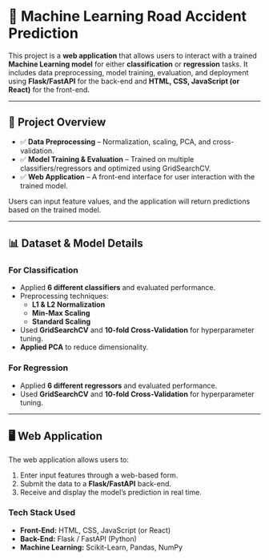 # 🚀 Machine Learning Road Accident Prediction
This project is a **web application** that allows users to interact with a trained **Machine Learning model** for either **classification** or **regression** tasks. It includes data preprocessing, model training, evaluation, and deployment using **Flask/FastAPI** for the back-end and **HTML, CSS, JavaScript (or React)** for the front-end.  

---

## 📌 Project Overview  

- ✅ **Data Preprocessing** – Normalization, scaling, PCA, and cross-validation.  
- ✅ **Model Training & Evaluation** – Trained on multiple classifiers/regressors and optimized using GridSearchCV.  
- ✅ **Web Application** – A front-end interface for user interaction with the trained model.  

Users can input feature values, and the application will return predictions based on the trained model.  

---

## 📊 Dataset & Model Details  

### **For Classification**  
- Applied **6 different classifiers** and evaluated performance.  
- Preprocessing techniques:  
  - **L1 & L2 Normalization**  
  - **Min-Max Scaling**  
  - **Standard Scaling**  
- Used **GridSearchCV** and **10-fold Cross-Validation** for hyperparameter tuning.  
- **Applied PCA** to reduce dimensionality.  

### **For Regression**  
- Applied **6 different regressors** and evaluated performance.  
- Used **GridSearchCV** and **10-fold Cross-Validation** for hyperparameter tuning.  

---

## 🖥️ Web Application  

The web application allows users to:  
1. Enter input features through a web-based form.  
2. Submit the data to a **Flask/FastAPI** back-end.  
3. Receive and display the model’s prediction in real time.  

### **Tech Stack Used**  
- **Front-End:** HTML, CSS, JavaScript (or React)  
- **Back-End:** Flask / FastAPI (Python)  
- **Machine Learning:** Scikit-Learn, Pandas, NumPy  


